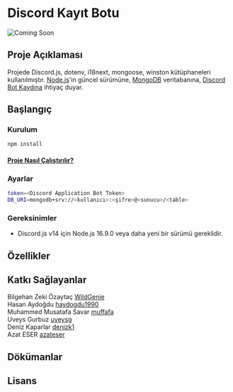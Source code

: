 # Discord Kayıt Botu
![Coming Soon](https://img.shields.io/badge/Status-Coming%20Soon-blue)

## Proje Açıklaması
Projede Discord.js, dotenv, i18next, mongoose, winston kütüphaneleri kullanılmıştır. [Node.js](https://nodejs.org/en/download)'in güncel sürümüne, [MongoDB](https://www.mongodb.com/) veritabanına, [Discord Bot Kaydına](docs/BotKaydi.md) ihtiyaç duyar.

## Başlangıç



### Kurulum

```sh
npm install
```
#### [Proje Nasıl Çalıştırılır?](docs/ProjeninCalistirilmasi.md)

### Ayarlar

```sh
token=<Discord Application Bot Token>
DB_URI=mongodb+srv://<kullanıcı>:<şifre>@<sunucu>/<table>
```

### Gereksinimler

- Discord.js v14 için Node.js 16.9.0 veya daha yeni bir sürümü gereklidir.

## Özellikler

## Katkı Sağlayanlar

Bilgehan Zeki Özaytaç [WildGenie](https://github.com/WildGenie)
<br/>
Hasan Aydoğdu [haydogdu1990](https://github.com/haydogdu1990) 
<br/>
Muhammed Musatafa Savar [muffafa](https://github.com/muffafa)
<br/>
Uveys Gurbuz [uveysg](https://github.com/uveysg)
<br/>
Deniz Kaparlar [denizk1](https://github.com/denizk1)
<br/>
Azat ESER [azateser](https://github.com/azateser)
<br/>
## Dökümanlar

## Lisans

